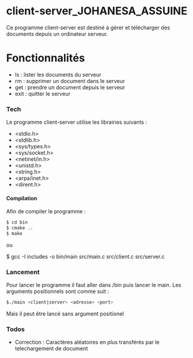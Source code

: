 # client-server_JOHANESA_ASSUINE


Ce programme client-server est destiné à gérer et télécharger des documents depuis un ordinateur serveur. 


# Fonctionnalités

  - ls : lister les documents du serveur
  - rm : supprimer un document dans le serveur
  - get : prendre un document depuis le serveur
  - exit : quitter le serveur 


### Tech

Le programme client-server utilise les librairies suivants :

* <stdio.h>
* <stdlib.h>
* <sys/types.h>
* <sys/socket.h>
* <netinet/in.h>
* <unistd.h>
* <string.h>
* <arpa/inet.h>
* <dirent.h>


#### Compilation
Afin de compiler le programme :

```sh
$ cd bin 
$ cmake .. 
$ make
```

ou

$ gcc -I includes -o bin/main src/main.c src/client.c src/server.c

### Lancement
Pour lancer le programme il faut aller dans /bin puis lancer le main.
Les arguments positionnels sont comme suit :
   

```sh
$./main <client|server> <adresse> <port>
``` 

Mais il peut être lancé sans argument positionel 



### Todos

 - Correction : Caractères aléatoires en plus transférés par le telechargement de document


